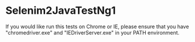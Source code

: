 # Selenim2JavaTestNg1
If you would like run this tests on Chrome or IE, please ensure that you have "chromedriver.exe" and "IEDriverServer.exe" in your PATH environment.
